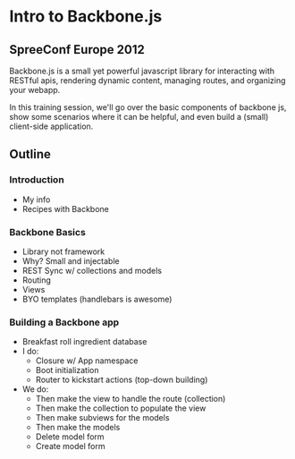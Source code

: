 # Intro to Backbone.js

## SpreeConf Europe 2012

Backbone.js is a small yet powerful javascript library for interacting with RESTful apis, rendering dynamic content, managing routes, and organizing your webapp.

In this training session, we'll go over the basic components of backbone js, show some scenarios where it can be helpful, and even build a (small) client-side application.

## Outline

### Introduction

* My info
* Recipes with Backbone

### Backbone Basics

* Library not framework
* Why? Small and injectable
* REST Sync w/ collections and models
* Routing
* Views
* BYO templates (handlebars is awesome)

### Building a Backbone app

* Breakfast roll ingredient database
* I do:
  * Closure w/ App namespace
  * Boot initialization
  * Router to kickstart actions (top-down building)
* We do:
  * Then make the view to handle the route (collection)
  * Then make the collection to populate the view
  * Then make subviews for the models
  * Then make the models
  * Delete model form
  * Create model form
